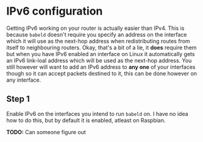 IPv6 configuration
==================

Getting IPv6 working on your router is actually easier than IPv4. This is because `babeld` doesn't require you specify an address on the interface which it will use as the next-hop address when redistributing routes from itself to neighbouring routers. Okay, that's a bit of a lie, it **does** require them but when you have IPv6 enabled an interface on Linux it automatically gets an IPv6 link-loal address which will be used as the next-hop address. You still however will want to add an IPv6 address to **any one** of your interfaces though so it can accept packets destined to it, this can be done however on any interface.

## Step 1

Enable IPv6 on the interfaces you intend to run `babeld` on. I have no idea how to do this, but by default it is enabled, atleast on Raspbian.

**TODO:** Can someone figure out
